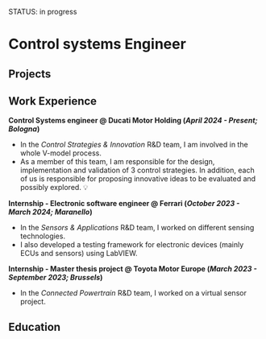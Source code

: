 STATUS: in progress
# Control systems Engineer

## Projects

## Work Experience
**Control Systems engineer @ Ducati Motor Holding (_April 2024 - Present; Bologna_)**
- In the _Control Strategies & Innovation_ R&D team, I am involved in the whole V-model process.
- As a member of this team, I am responsible for the design, implementation and validation of 3 control strategies. In addition, each of us is responsible for proposing innovative ideas to be evaluated and possibly explored. 💡 

**Internship - Electronic software engineer @ Ferrari (_October 2023 - March 2024; Maranello_)**
- In the _Sensors & Applications_ R&D team, I worked on different sensing technologies.
- I also developed a testing framework for electronic devices (mainly ECUs and sensors) using LabVIEW.

**Internship - Master thesis project @ Toyota Motor Europe (_March 2023 - September 2023; Brussels_)**
- In the _Connected Powertrain_ R&D team, I worked on a virtual sensor project.

## Education
